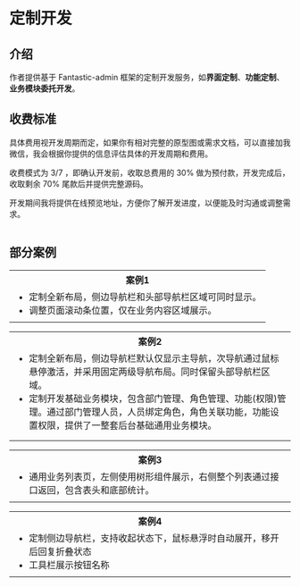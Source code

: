 <script setup>
import { withBase } from 'vitepress'
</script>

# 定制开发

## 介绍

作者提供基于 Fantastic-admin 框架的定制开发服务，如**界面定制**、**功能定制**、**业务模块委托开发**。

## 收费标准

具体费用视开发周期而定，如果你有相对完整的原型图或需求文档，可以直接加我微信，我会根据你提供的信息评估具体的开发周期和费用。

收费模式为 3/7 ，即确认开发前，收取总费用的 30% 做为预付款，开发完成后，收取剩余 70% 尾款后并提供完整源码。

开发期间我将提供在线预览地址，方便你了解开发进度，以便能及时沟通或调整需求。

<p align="center"><img :src="withBase('/friend-wechat.png')" width="300" /></p>

## 部分案例

<table>
  <tr>
    <th>案例1</th>
  </tr>
  <tr>
    <td>
      <ul style="margin: 0;">
        <li>定制全新布局，侧边导航栏和头部导航栏区域可同时显示。</li>
        <li>调整页面滚动条位置，仅在业务内容区域展示。</li>
      </ul>
    </td>
  </tr>
  <tr>
    <td><ZoomImg src="/customize-project1-1.png" /></td>
  </tr>
</table>

<table>
  <tr>
    <th colspan="3">案例2</th>
  </tr>
  <tr>
    <td colspan="3">
      <ul style="margin: 0;">
        <li>定制全新布局，侧边导航栏默认仅显示主导航，次导航通过鼠标悬停激活，并采用固定两级导航布局。同时保留头部导航栏区域。</li>
        <li>定制开发基础业务模块，包含部门管理、角色管理、功能(权限)管理。通过部门管理人员，人员绑定角色，角色关联功能，功能设置权限，提供了一整套后台基础通用业务模块。</li>
      </ul>
    </td>
  </tr>
  <tr>
    <td><ZoomImg src="/customize-project2-1.png" /></td>
    <td><ZoomImg src="/customize-project2-2.png" /></td>
    <td><ZoomImg src="/customize-project2-3.png" /></td>
  </tr>
  <tr>
    <td><ZoomImg src="/customize-project2-4.png" /></td>
    <td><ZoomImg src="/customize-project2-5.png" /></td>
    <td></td>
  </tr>
</table>

<table>
  <tr>
    <th>案例3</th>
  </tr>
  <tr>
    <td>
      <ul style="margin: 0;">
        <li>通用业务列表页，左侧使用树形组件展示，右侧整个列表通过接口返回，包含表头和底部统计。</li>
      </ul>
    </td>
  </tr>
  <tr>
    <td><ZoomImg src="/customize-project3-1.png" /></td>
  </tr>
</table>

<table>
  <tr>
    <th>案例4</th>
  </tr>
  <tr>
    <td>
      <ul style="margin: 0;">
        <li>定制侧边导航栏，支持收起状态下，鼠标悬浮时自动展开，移开后回复折叠状态</li>
        <li>工具栏展示按钮名称</li>
      </ul>
    </td>
  </tr>
  <tr>
    <td><ZoomImg src="/customize-project4.gif" /></td>
  </tr>
</table>
